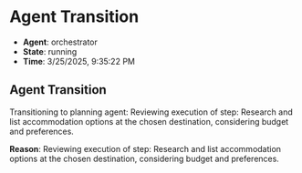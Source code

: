 # Agent Transition

- **Agent**: orchestrator
- **State**: running
- **Time**: 3/25/2025, 9:35:22 PM

## Agent Transition

Transitioning to planning agent: Reviewing execution of step: Research and list accommodation options at the chosen destination, considering budget and preferences.

**Reason**: Reviewing execution of step: Research and list accommodation options at the chosen destination, considering budget and preferences.

